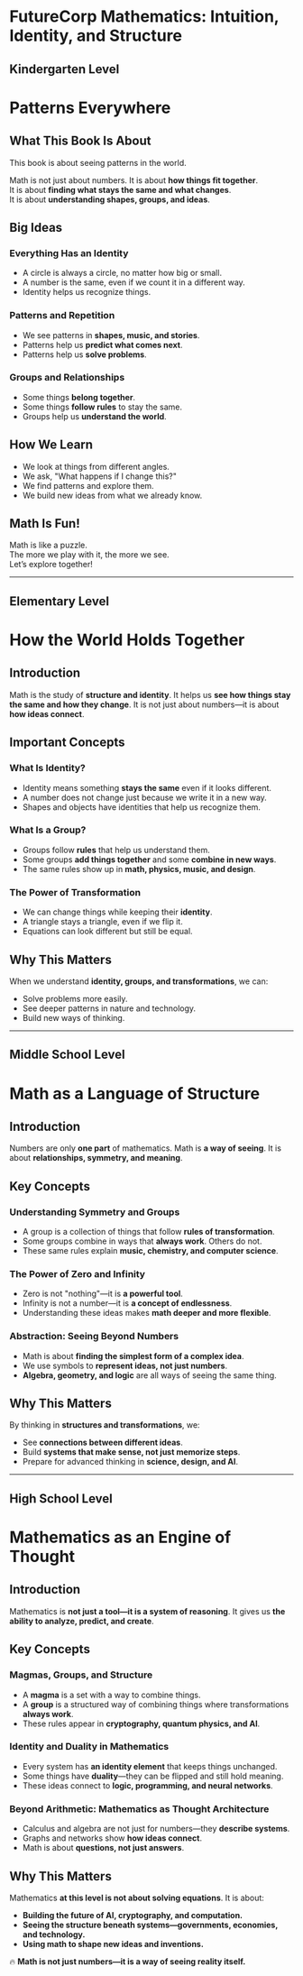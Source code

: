 # **FutureCorp Mathematics: Intuition, Identity, and Structure**  

## **Kindergarten Level**  
# **Patterns Everywhere**  

## **What This Book Is About**  
This book is about seeing patterns in the world.  

Math is not just about numbers. It is about **how things fit together**.  
It is about **finding what stays the same and what changes**.  
It is about **understanding shapes, groups, and ideas**.  

## **Big Ideas**  

### **Everything Has an Identity**  
- A circle is always a circle, no matter how big or small.  
- A number is the same, even if we count it in a different way.  
- Identity helps us recognize things.  

### **Patterns and Repetition**  
- We see patterns in **shapes, music, and stories**.  
- Patterns help us **predict what comes next**.  
- Patterns help us **solve problems**.  

### **Groups and Relationships**  
- Some things **belong together**.  
- Some things **follow rules** to stay the same.  
- Groups help us **understand the world**.  

## **How We Learn**  
- We look at things from different angles.  
- We ask, "What happens if I change this?"  
- We find patterns and explore them.  
- We build new ideas from what we already know.  

## **Math Is Fun!**  
Math is like a puzzle.  
The more we play with it, the more we see.  
Let’s explore together!  

---  

## **Elementary Level**  
# **How the World Holds Together**  

## **Introduction**  
Math is the study of **structure and identity**. It helps us **see how things stay the same and how they change**. It is not just about numbers—it is about **how ideas connect**.  

## **Important Concepts**  

### **What Is Identity?**  
- Identity means something **stays the same** even if it looks different.  
- A number does not change just because we write it in a new way.  
- Shapes and objects have identities that help us recognize them.  

### **What Is a Group?**  
- Groups follow **rules** that help us understand them.  
- Some groups **add things together** and some **combine in new ways**.  
- The same rules show up in **math, physics, music, and design**.  

### **The Power of Transformation**  
- We can change things while keeping their **identity**.  
- A triangle stays a triangle, even if we flip it.  
- Equations can look different but still be equal.  

## **Why This Matters**  
When we understand **identity, groups, and transformations**, we can:  
- Solve problems more easily.  
- See deeper patterns in nature and technology.  
- Build new ways of thinking.  

---  

## **Middle School Level**  
# **Math as a Language of Structure**  

## **Introduction**  
Numbers are only **one part** of mathematics. Math is **a way of seeing**. It is about **relationships, symmetry, and meaning**.  

## **Key Concepts**  

### **Understanding Symmetry and Groups**  
- A group is a collection of things that follow **rules of transformation**.  
- Some groups combine in ways that **always work**. Others do not.  
- These same rules explain **music, chemistry, and computer science**.  

### **The Power of Zero and Infinity**  
- Zero is not "nothing"—it is **a powerful tool**.  
- Infinity is not a number—it is **a concept of endlessness**.  
- Understanding these ideas makes **math deeper and more flexible**.  

### **Abstraction: Seeing Beyond Numbers**  
- Math is about **finding the simplest form of a complex idea**.  
- We use symbols to **represent ideas, not just numbers**.  
- **Algebra, geometry, and logic** are all ways of seeing the same thing.  

## **Why This Matters**  
By thinking in **structures and transformations**, we:  
- See **connections between different ideas**.  
- Build **systems that make sense, not just memorize steps**.  
- Prepare for advanced thinking in **science, design, and AI**.  

---  

## **High School Level**  
# **Mathematics as an Engine of Thought**  

## **Introduction**  
Mathematics is **not just a tool—it is a system of reasoning**. It gives us **the ability to analyze, predict, and create**.  

## **Key Concepts**  

### **Magmas, Groups, and Structure**  
- A **magma** is a set with a way to combine things.  
- A **group** is a structured way of combining things where transformations **always work**.  
- These rules appear in **cryptography, quantum physics, and AI**.  

### **Identity and Duality in Mathematics**  
- Every system has **an identity element** that keeps things unchanged.  
- Some things have **duality**—they can be flipped and still hold meaning.  
- These ideas connect to **logic, programming, and neural networks**.  

### **Beyond Arithmetic: Mathematics as Thought Architecture**  
- Calculus and algebra are not just for numbers—they **describe systems**.  
- Graphs and networks show **how ideas connect**.  
- Math is about **questions, not just answers**.  

## **Why This Matters**  
Mathematics **at this level is not about solving equations**. It is about:  
- **Building the future of AI, cryptography, and computation.**  
- **Seeing the structure beneath systems—governments, economies, and technology.**  
- **Using math to shape new ideas and inventions.**  

🔥 **Math is not just numbers—it is a way of seeing reality itself.**

